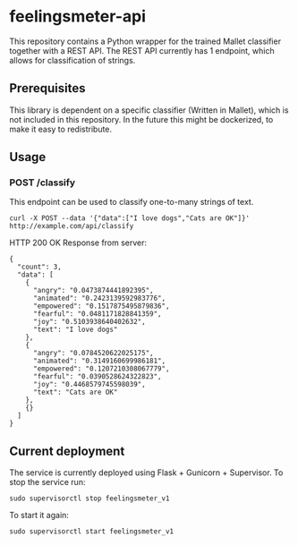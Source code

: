 # feelingsmeter-api
This repository contains a Python wrapper for the trained Mallet classifier together with a REST API.
The REST API currently has 1 endpoint, which allows for classification of strings.

## Prerequisites
This library is dependent on a specific classifier (Written in Mallet), which is not included in this repository.
In the future this might be dockerized, to make it easy to redistribute.

## Usage

### POST /classify
This endpoint can be used to classify one-to-many strings of text.

```
curl -X POST --data '{"data":["I love dogs","Cats are OK"]}' http://example.com/api/classify
```

HTTP 200 OK Response from server:
```
{
  "count": 3,
  "data": [
    {
      "angry": "0.0473874441892395",
      "animated": "0.2423139592983776",
      "empowered": "0.1517875495879836",
      "fearful": "0.0481171828841359",
      "joy": "0.5103938640402632",
      "text": "I love dogs"
    },
    {
      "angry": "0.0784520622025175",
      "animated": "0.3149160699986181",
      "empowered": "0.1207210308067779",
      "fearful": "0.0390528624322823",
      "joy": "0.4468579745598039",
      "text": "Cats are OK"
    },
    {}
  ]
}
```

## Current deployment
The service is currently deployed using Flask + Gunicorn + Supervisor.
To stop the service run:
```
sudo supervisorctl stop feelingsmeter_v1
```
To start it again:
```
sudo supervisorctl start feelingsmeter_v1
```
